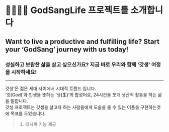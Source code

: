 🏃🏃🏃‍♂️ GodSangLife 프로젝트를 소개합니다
==================================

## Want to live a productive and fulfilling life? Start your ‘GodSang’ journey with us today!
### 성실하고 보람찬 삶을 살고 싶으신가요? 지금 바로 우리와 함께 ‘갓생’ 여정을 시작하세요!
---------------------------------

갓생’은 젊은 세대 사이에서 시대적 트렌드 입니다.   
‘갓(God)’과 인생을 뜻하는 ‘생(生)’의 합성어로, 24시간을 쪼개 생산적 활동을 하는 삶을 말합니다.   
갓생 프로젝트는 갓생을 살고자 하는 사람들에게 도움을 줄 수 있는 어플을 구현하는것에 목표를 두었습니다.

> 1. 레시피 기능 제공

